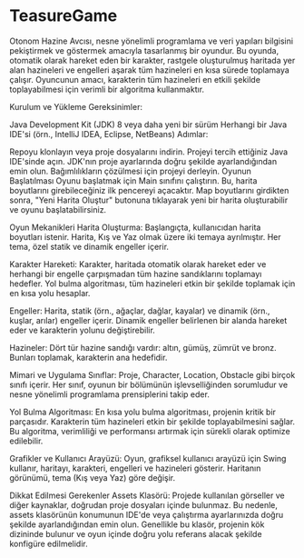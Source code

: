 # TeasureGame

Otonom Hazine Avcısı, nesne yönelimli programlama ve veri yapıları bilgisini pekiştirmek ve göstermek amacıyla tasarlanmış bir oyundur. Bu oyunda, otomatik olarak hareket eden bir karakter, rastgele oluşturulmuş haritada yer alan hazineleri ve engelleri aşarak tüm hazineleri en kısa sürede toplamaya çalışır. Oyuncunun amacı, karakterin tüm hazineleri en etkili şekilde toplayabilmesi için verimli bir algoritma kullanmaktır.

Kurulum ve Yükleme
Gereksinimler:

Java Development Kit (JDK) 8 veya daha yeni bir sürüm
Herhangi bir Java IDE'si (örn., IntelliJ IDEA, Eclipse, NetBeans)
Adımlar:

Repoyu klonlayın veya proje dosyalarını indirin.
Projeyi tercih ettiğiniz Java IDE'sinde açın.
JDK'nın proje ayarlarında doğru şekilde ayarlandığından emin olun.
Bağımlılıkların çözülmesi için projeyi derleyin.
Oyunun Başlatılması
Oyunu başlatmak için Main sınıfını çalıştırın. Bu, harita boyutlarını girebileceğiniz ilk pencereyi açacaktır. Map boyutlarını girdikten sonra, "Yeni Harita Oluştur" butonuna tıklayarak yeni bir harita oluşturabilir ve oyunu başlatabilirsiniz.

Oyun Mekanikleri
Harita Oluşturma: Başlangıçta, kullanıcıdan harita boyutları istenir. Harita, Kış ve Yaz olmak üzere iki temaya ayrılmıştır. Her tema, özel statik ve dinamik engeller içerir.

Karakter Hareketi: Karakter, haritada otomatik olarak hareket eder ve herhangi bir engelle çarpışmadan tüm hazine sandıklarını toplamayı hedefler. Yol bulma algoritması, tüm hazineleri etkin bir şekilde toplamak için en kısa yolu hesaplar.

Engeller: Harita, statik (örn., ağaçlar, dağlar, kayalar) ve dinamik (örn., kuşlar, arılar) engeller içerir. Dinamik engeller belirlenen bir alanda hareket eder ve karakterin yolunu değiştirebilir.

Hazineler: Dört tür hazine sandığı vardır: altın, gümüş, zümrüt ve bronz. Bunları toplamak, karakterin ana hedefidir.

Mimari ve Uygulama
Sınıflar: Proje, Character, Location, Obstacle gibi birçok sınıfı içerir. Her sınıf, oyunun bir bölümünün işlevselliğinden sorumludur ve nesne yönelimli programlama prensiplerini takip eder.

Yol Bulma Algoritması: En kısa yolu bulma algoritması, projenin kritik bir parçasıdır. Karakterin tüm hazineleri etkin bir şekilde toplayabilmesini sağlar. Bu algoritma, verimliliği ve performansı artırmak için sürekli olarak optimize edilebilir.

Grafikler ve Kullanıcı Arayüzü: Oyun, grafiksel kullanıcı arayüzü için Swing kullanır, haritayı, karakteri, engelleri ve hazineleri gösterir. Haritanın görünümü, tema (Kış veya Yaz) göre değişir.

Dikkat Edilmesi Gerekenler
Assets Klasörü: Projede kullanılan görseller ve diğer kaynaklar, doğrudan proje dosyaları içinde bulunmaz. Bu nedenle, assets klasörünün konumunun IDE'de veya çalıştırma ayarlarınızda doğru şekilde ayarlandığından emin olun. Genellikle bu klasör, projenin kök dizininde bulunur ve oyun içinde doğru yolu referans alacak şekilde konfigüre edilmelidir.

